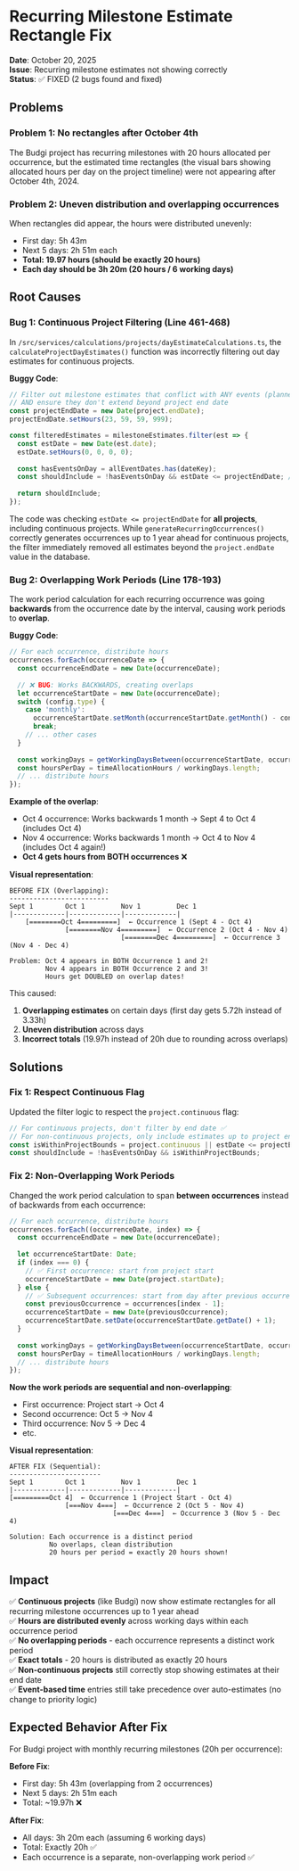 # Recurring Milestone Estimate Rectangle Fix

**Date**: October 20, 2025  
**Issue**: Recurring milestone estimates not showing correctly  
**Status**: ✅ FIXED (2 bugs found and fixed)

## Problems

### Problem 1: No rectangles after October 4th
The Budgi project has recurring milestones with 20 hours allocated per occurrence, but the estimated time rectangles (the visual bars showing allocated hours per day on the project timeline) were not appearing after October 4th, 2024.

### Problem 2: Uneven distribution and overlapping occurrences  
When rectangles did appear, the hours were distributed unevenly:
- First day: 5h 43m
- Next 5 days: 2h 51m each
- **Total: 19.97 hours (should be exactly 20 hours)**
- **Each day should be 3h 20m (20 hours / 6 working days)**

## Root Causes

### Bug 1: Continuous Project Filtering (Line 461-468)

In `/src/services/calculations/projects/dayEstimateCalculations.ts`, the `calculateProjectDayEstimates()` function was incorrectly filtering out day estimates for continuous projects.

**Buggy Code**:
```typescript
// Filter out milestone estimates that conflict with ANY events (planned OR completed)
// AND ensure they don't extend beyond project end date
const projectEndDate = new Date(project.endDate);
projectEndDate.setHours(23, 59, 59, 999);

const filteredEstimates = milestoneEstimates.filter(est => {
  const estDate = new Date(est.date);
  estDate.setHours(0, 0, 0, 0);
  
  const hasEventsOnDay = allEventDates.has(dateKey);
  const shouldInclude = !hasEventsOnDay && estDate <= projectEndDate; // ❌ BUG: Always filters by end date
  
  return shouldInclude;
});
```

The code was checking `estDate <= projectEndDate` for **all projects**, including continuous projects. While `generateRecurringOccurrences()` correctly generates occurrences up to 1 year ahead for continuous projects, the filter immediately removed all estimates beyond the `project.endDate` value in the database.

### Bug 2: Overlapping Work Periods (Line 178-193)

The work period calculation for each recurring occurrence was going **backwards** from the occurrence date by the interval, causing work periods to **overlap**.

**Buggy Code**:
```typescript
// For each occurrence, distribute hours
occurrences.forEach(occurrenceDate => {
  const occurrenceEndDate = new Date(occurrenceDate);
  
  // ❌ BUG: Works BACKWARDS, creating overlaps
  let occurrenceStartDate = new Date(occurrenceDate);
  switch (config.type) {
    case 'monthly':
      occurrenceStartDate.setMonth(occurrenceStartDate.getMonth() - config.interval);
      break;
    // ... other cases
  }
  
  const workingDays = getWorkingDaysBetween(occurrenceStartDate, occurrenceEndDate, ...);
  const hoursPerDay = timeAllocationHours / workingDays.length;
  // ... distribute hours
});
```

**Example of the overlap**:
- Oct 4 occurrence: Works backwards 1 month → Sept 4 to Oct 4 (includes Oct 4)
- Nov 4 occurrence: Works backwards 1 month → Oct 4 to Nov 4 (includes Oct 4 again!)
- **Oct 4 gets hours from BOTH occurrences** ❌

**Visual representation**:
```
BEFORE FIX (Overlapping):
-------------------------
Sept 1        Oct 1         Nov 1         Dec 1
|-------------|-------------|-------------|
    [========Oct 4=========]  ← Occurrence 1 (Sept 4 - Oct 4)
              [========Nov 4=========]  ← Occurrence 2 (Oct 4 - Nov 4)
                            [========Dec 4=========]  ← Occurrence 3 (Nov 4 - Dec 4)

Problem: Oct 4 appears in BOTH Occurrence 1 and 2!
         Nov 4 appears in BOTH Occurrence 2 and 3!
         Hours get DOUBLED on overlap dates!
```

This caused:
1. **Overlapping estimates** on certain days (first day gets 5.72h instead of 3.33h)
2. **Uneven distribution** across days
3. **Incorrect totals** (19.97h instead of 20h due to rounding across overlaps)

## Solutions

### Fix 1: Respect Continuous Flag

Updated the filter logic to respect the `project.continuous` flag:

```typescript
// For continuous projects, don't filter by end date ✅
// For non-continuous projects, only include estimates up to project end date
const isWithinProjectBounds = project.continuous || estDate <= projectEndDate;
const shouldInclude = !hasEventsOnDay && isWithinProjectBounds;
```

### Fix 2: Non-Overlapping Work Periods

Changed the work period calculation to span **between occurrences** instead of backwards from each occurrence:

```typescript
// For each occurrence, distribute hours
occurrences.forEach((occurrenceDate, index) => {
  const occurrenceEndDate = new Date(occurrenceDate);
  
  let occurrenceStartDate: Date;
  if (index === 0) {
    // ✅ First occurrence: start from project start
    occurrenceStartDate = new Date(project.startDate);
  } else {
    // ✅ Subsequent occurrences: start from day after previous occurrence
    const previousOccurrence = occurrences[index - 1];
    occurrenceStartDate = new Date(previousOccurrence);
    occurrenceStartDate.setDate(occurrenceStartDate.getDate() + 1);
  }
  
  const workingDays = getWorkingDaysBetween(occurrenceStartDate, occurrenceEndDate, ...);
  const hoursPerDay = timeAllocationHours / workingDays.length;
  // ... distribute hours
});
```

**Now the work periods are sequential and non-overlapping**:
- First occurrence: Project start → Oct 4
- Second occurrence: Oct 5 → Nov 4  
- Third occurrence: Nov 5 → Dec 4
- etc.

**Visual representation**:
```
AFTER FIX (Sequential):
-----------------------
Sept 1        Oct 1         Nov 1         Dec 1
|-------------|-------------|-------------|
[=========Oct 4]  ← Occurrence 1 (Project Start - Oct 4)
              [===Nov 4===]  ← Occurrence 2 (Oct 5 - Nov 4)
                          [===Dec 4===]  ← Occurrence 3 (Nov 5 - Dec 4)

Solution: Each occurrence is a distinct period
          No overlaps, clean distribution
          20 hours per period = exactly 20 hours shown!
```

## Impact

✅ **Continuous projects** (like Budgi) now show estimate rectangles for all recurring milestone occurrences up to 1 year ahead  
✅ **Hours are distributed evenly** across working days within each occurrence period  
✅ **No overlapping periods** - each occurrence represents a distinct work period  
✅ **Exact totals** - 20 hours is distributed as exactly 20 hours  
✅ **Non-continuous projects** still correctly stop showing estimates at their end date  
✅ **Event-based time** entries still take precedence over auto-estimates (no change to priority logic)

## Expected Behavior After Fix

For Budgi project with monthly recurring milestones (20h per occurrence):

**Before Fix**:
- First day: 5h 43m (overlapping from 2 occurrences)
- Next 5 days: 2h 51m each
- Total: ~19.97h ❌

**After Fix**:
- All days: 3h 20m each (assuming 6 working days)
- Total: Exactly 20h ✅
- Each occurrence is a separate, non-overlapping work period ✅
